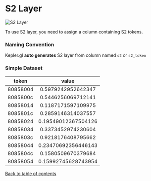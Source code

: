 # S2 Layer

![S2 Layer](https://d1a3f4spazzrp4.cloudfront.net/kepler.gl/documentation/l-s2.png 'Grid layer')

To use S2 layer, you need to assign a column containing S2 tokens.

### Naming Convention
Kepler.gl __auto generates__ S2 layer from column named `s2` or `s2_token`


### Simple Dataset
token | value |
|----------|:------:|
80858004 | 0.5979242952642347   |
8085800c | 0.5446256069712141   |
80858014 | 0.1187171597109975   |
8085801c | 0.2859146314037557   |
80858024 | 0.19549012367504126  |
80858034 | 0.3373452974230604   |
8085803c | 0.9218176408795662   |
80858044 | 0.23470692356446143  |
8085804c | 0.1580509670379684   |
80858054 | 0.15992745628743954  |

[Back to table of contents](../README.md)
